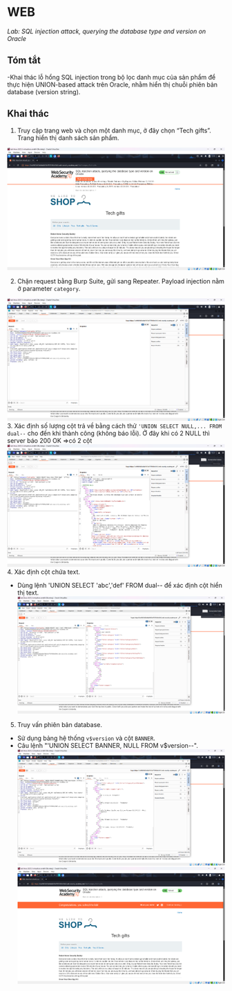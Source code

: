 # WEB

*Lab: SQL injection attack, querying the database type and version on Oracle*

## Tóm tắt

-Khai thác lỗ hổng SQL injection trong bộ lọc danh mục của sản phẩm để thực hiện UNION-based attack trên Oracle, nhằm hiển thị chuỗi phiên bản database (version string).

## Khai thác

1. Truy cập trang web và chọn một danh mục, ở đây chọn “Tech gifts”. Trang hiển thị danh sách sản phẩm.

![alt text](images/image.png)

2. Chặn request bằng Burp Suite, gửi sang Repeater. Payload injection nằm ở parameter `category`.

![alt text](images/image-1.png)
3. Xác định số lượng cột trả về bằng cách thử `'UNION SELECT NULL,... FROM dual--` cho đến khi thành công (không báo lỗi).  Ở đây khi có 2 NULL thì server báo 200 OK =>có 2 cột
![alt text](images/image-2.png)
4. Xác định cột chứa text.
- Dùng lệnh 'UNION SELECT 'abc','def' FROM dual-- để xác định cột hiển thị text.
![alt text](images/image-3.png)
5. Truy vấn phiên bản database.
- Sử dụng bảng hệ thống `v$version` và cột `BANNER`.
- Câu lệnh "'UNION SELECT BANNER, NULL FROM v$version--".
![alt text](images/image-4.png)
![alt text](images/image-5.png)
